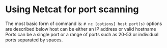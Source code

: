 # Using Netcat for port scanning
The most basic form of command is:
`# nc [options] host port(s)`
options are described below
host can be either an IP address or valid hostname
Ports can be a single port or a range of ports such as 20-53 or individual ports separated by spaces.
<!--stackedit_data:
eyJoaXN0b3J5IjpbMTgyMjA0OTgxMl19
-->